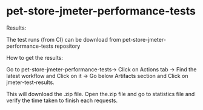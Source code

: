 # pet-store-jmeter-performance-tests

Results:

The test runs (from CI) can be download from pet-store-jmeter-performance-tests repository

How to get the results:

Go to pet-store-jmeter-performance-tests-> Click on Actions tab -> Find the latest workflow and Click on it -> Go below Artifacts section and Click on jmeter-test-results.

This will download the .zip file. Open the.zip file and go to statistics file and verify the time taken to finish each requests.
